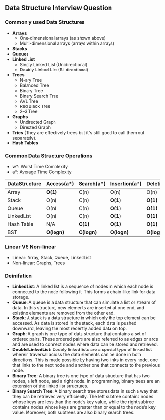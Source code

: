 ## Data Structure Interview Question

### Commonly used Data Structures
- **Arrays**
   - One-dimensional arrays (as shown above)
   - Multi-dimensional arrays (arrays within arrays)
- **Stacks**
- **Queues**
- **Linked List**
   - Singly Linked List (Unidirectional)
   - Doubly Linked List (Bi-directional)
- **Trees**
   - N-ary Tree
   - Balanced Tree
   - Binary Tree
   - Binary Search Tree
   - AVL Tree
   - Red Black Tree
   - 2–3 Tree
- **Graphs**
   - Undirected Graph
   - Directed Graph
- **Tries** (They are effectively trees but it's still good to call them out separately).
- **Hash Tables**

### Common Data Structure Operations
- w*: Worst Time Complexity
- a*: Average Time Complexity

DataStructure|Access(a*)|Search(a*)|Insertion(a*)|Deletion(a*)|Access(w*)|Search(w*)|Insertion(w*)|Deletion(w*)
--|--|--|--|--|--|--|--|--
Array|**O(1)**|O(n)|O(n)|O(n)|**O(1)**|O(n)|O(n)|O(n)
Stack|O(n)|O(n)|**O(1**)|**O(1)**|O(n)|O(n)|**O(1)**|**O(1)**
Queue|O(n)|O(n)|**O(1**)|**O(1)**|O(n)|O(n)|**O(1)**|**O(1)**
LinkedList|O(n)|O(n)|**O(1**)|**O(1)**|O(n)|O(n)|**O(1)**|**O(1)**
Hash Table|N/A|**O(1)**|**O(1)**|**O(1)**|N/A|O(n)|O(n)|O(n)
BST|**O(logn)**|**O(logn)**|**O(logn)**|**O(logn)**|O(n)|O(n)|O(n)|O(n)

### Linear VS Non-linear
- Linear: Array, Stack, Queue, LinkedList
- Non-linear: Graphs, Trees

### Deinifation
- **LinkedList**: A linked list is a sequence of nodes in which each node is connected to the node following it. This forms a chain-like link for data storage.
- **Queue**: A queue is a data structure that can simulate a list or stream of data. In this structure, new elements are inserted at one end, and existing elements are removed from the other end.
- **Stack**: A stack is a data structure in which only the top element can be accessed. As data is stored in the stack, each data is pushed downward, leaving the most recently added data on top.
- **Graph**: A graph is one type of data structure that contains a set of ordered pairs. These ordered pairs are also referred to as edges or arcs and are used to connect nodes where data can be stored and retrieved.
- **Doubld LinkedList**: Doubly linked lists are a special type of linked list wherein traversal across the data elements can be done in both directions. This is made possible by having two links in every node, one that links to the next node and another one that connects to the previous node.
- **Binary Tree**: A binary tree is one type of data structure that has two nodes, a left node, and a right node. In programming, binary trees are an extension of the linked list structures.
- **Binary Search Tree**: A binary search tree stores data in such a way that they can be retrieved very efficiently. The left subtree contains nodes whose keys are less than the node’s key value, while the right subtree contains nodes whose keys are greater than or equal to the node’s key value. Moreover, both subtrees are also binary search trees.
